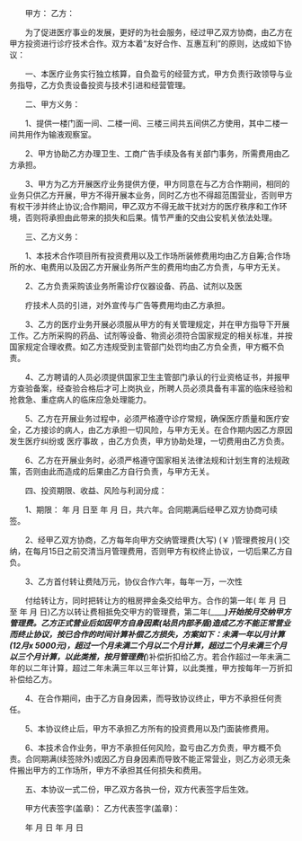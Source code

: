 
 


　　甲方： 乙方：


　　为了促进医疗事业的发展，更好的为社会服务，经过甲乙双方协商，由乙方在甲方投资进行诊疗技术合作。双方本着“友好合作、互惠互利”的原则，达成如下协议：


　　一、本医疗业务实行独立核算，自负盈亏的经营方式，甲方负责行政领导与业务指导，乙方负责设备投资与技术引进和经营管理。


　　二、甲方义务：


　　1、提供一楼门面一间、二楼一间、三楼三间共五间供乙方使用，其中二楼一间共用作为输液观察室。


　　2、甲方协助乙方办理卫生、工商广告手续及各有关部门事务，所需费用由乙方承担。


　　3、甲方为乙方开展医疗业务提供方便，甲方同意在与乙方合作期间，相同的业务只供乙方开展，甲方不得开展本业务，同时乙方也不得超范围营业，否则甲方有权干涉并终止协议;合作期间，甲乙双方不得无故干扰对方的医疗秩序和工作环境，否则将承担由此带来的损失和后果。情节严重的交由公安机关依法处理。


　　三、乙方义务：


　　1、本技术合作项目所有投资费用以及工作场所装修费用均由乙方自筹;合作场所的水、电费用以及因乙方开展业务所产生的费用均由乙方负责，与甲方无关。


　　2、乙方负责采购该业务所需诊疗仪器设备、药品、试剂以及医


　　疗技术人员的引进，对外宣传与广告等费用均由乙方承担。


　　3、乙方的医疗业务开展必须服从甲方的有关管理规定，并在甲方指导下开展工作。乙方所采购的药品、试剂等设备、物资必须符合国家规定的相关标准，并按国家规定合理收费。如乙方违规受到主管部门处罚均由乙方负全责，甲方概不负责。


　　4、乙方聘请的人员必须提供国家卫生主管部门承认的行业资格证书，并报甲方查验备案，经查验合格后才可上岗执业，所聘人员必须具备有丰富的临床经验和抢救急、重症病人的临床应急处理能力。


　　5、乙方在开展业务过程中，必须严格遵守诊疗常规，确保医疗质量和医疗安全，乙方接诊的病人，由乙方承担一切风险，与甲方无关。在合作期内因乙方原因发生医疗纠纷或
医疗事故
，由乙方负责，甲方协助处理，一切费用由乙方负责。


　　6、乙方在开展业务时，必须严格遵守国家相关法律法规和计划生育的法规政策，否则由此而造成的后果由乙方自行负责，与甲方无关。


　　四、投资期限、收益、风险与利润分成：


　　1、期限： 年 月 日至 年 月 日，共六年。合同期满后经甲乙双方协商可续签。


　　2、经甲乙双方协商，乙方每年向甲方交纳管理费(大写) (￥ )管理费按月( )交纳，在每月15日之前交清当月管理费用，否则甲方有权终止协议，一切后果乙方自负。


　　3、乙方首付转让费陆万元，协仪合作六年，每年一万，一次性


　　付给转让方，同时把转让方的租房押金条交给甲方。合作的第一年( 年 月 日至 年 月 日)乙方以转让费相抵免交甲方的管理费，第二年(_____________)开始按月交纳甲方管理费。乙方正式营业后如因甲方自身因素(站员内部矛盾)造成乙方不能正常营业而终止协议，按已合作的时间计算补偿乙方损失，方案如下：未满一年以月计算(12月x 5000元)，超过一个月未满二个月以二个月计算，超过二个月未满三个月以三个月计算，以此类推，按月管理费(_________)补偿折扣给乙方。若合作超过一年未满二年的以二年计算，超过二年未满三年以三年计算，以此类推，甲方按每年一万折扣补偿给乙方。


　　4、在合作期间，由于乙方自身因素，而导致协议终止，甲方不承担任何责任。


　　5、本协议终止后，甲方不承担乙方所有的投资费用以及门面装修费用。


　　6、本技术合作业务，甲方不承担任何风险，盈亏由乙方负责，甲方概不负责。合同期满(续签除外)或因乙方自身因素而导致不能正常营业，则乙方必须无条件搬出甲方的工作场所，甲方不承担其任何损失和费用。


　　五、本协议一式二份，甲乙双方各执一份，双方代表签字后生效。


　　甲方代表签字(盖章)： 乙方代表签字(盖章)：


　　年 月 日 年 月 日




 


 

 
 
 
 
 
  


  
 

  


  


  
 
 
 
 

